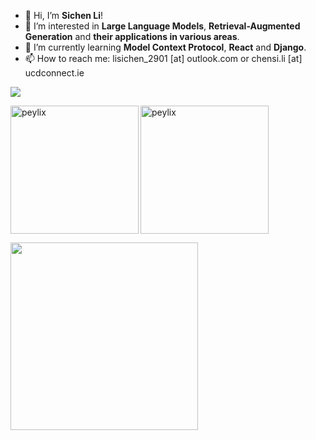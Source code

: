- 👋 Hi, I’m **Sichen Li**!
- 👀 I’m interested in **Large Language Models**, **Retrieval-Augmented Generation** and **their applications in various areas**.
- 🌱 I’m currently learning **Model Context Protocol**, **React** and **Django**.
- 📫 How to reach me: lisichen_2901 [at] outlook.com or chensi.li [at] ucdconnect.ie

  
![](https://komarev.com/ghpvc/?username=peylix&style=for-the-badge&color=brightgreen)

<!-- Anurag's GitHub stats -->
<p><img align="left" height="205" src="https://github-readme-stats-baet-git-master-peylixs-projects.vercel.app/api?username=peylix&show_icons=true&theme=shadow_blue" alt="peylix" /></p>


<!-- Top Langs -->
<p><img align="center" height="205" src="https://github-readme-stats-baet-git-master-peylixs-projects.vercel.app/api/top-langs/?username=peylix&layout=compact&size_weight=0.5&count_weight=0.5&theme=shadow_blue&langs_count=8" alt="peylix" /></p>


<!-- Ashutosh's github activity graph -->
<p><img align="center" height="300" src="https://github-readme-activity-graph.vercel.app/graph?username=peylix&theme=minimal&area=true" /></p>
